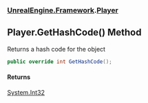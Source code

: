 ### [UnrealEngine.Framework](UnrealEngine_Framework.md 'UnrealEngine.Framework').[Player](Player.md 'UnrealEngine.Framework.Player')
## Player.GetHashCode() Method
Returns a hash code for the object  
```csharp
public override int GetHashCode();
```
#### Returns
[System.Int32](https://docs.microsoft.com/en-us/dotnet/api/System.Int32 'System.Int32')  
